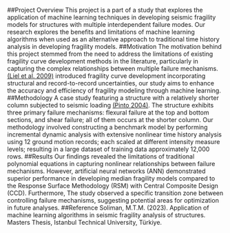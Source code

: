 ##Project Overview
This project is a part of a study that explores the application of machine learning techniques in developing seismic fragility models for structures with multiple interdependent failure modes. Our research explores the benefits and limitations of machine learning algorithms when used as an alternative approach to traditional time history analysis in developing fragility models.
##Motivation
The motivation behind this project stemmed from the need to address the limitations of existing fragility curve development methods in the literature, particularly in capturing the complex relationships between multiple failure mechanisms. [(Liel et al. 2009)](https://doi.org/10.1016/j.strusafe.2008.06.002) introduced fragility curve development incorporating structural and record-to-record uncertainties, our study aims to enhance the accuracy and efficiency of fragility modeling through machine learning.
##Methodology
A case study featuring a structure with a relatively shorter column subjected to seismic loading [(Pinto 2004)]( https://books.google.com.eg/books/about/Seismic_reliability_analysis_of_structur.html?id=TPAeAQAAIAAJ&redir_esc=y). The structure exhibits three primary failure mechanisms: flexural failure at the top and bottom sections, and shear failure; all of them occurs at the shorter column. Our methodology involved constructing a benchmark model by performing incremental dynamic analysis with extensive nonlinear time history analysis using 12 ground motion records; each scaled at different intensity measure levels; resulting in a large dataset of training data approximately 12,000 rows.
##Results
Our findings revealed the limitations of traditional polynomial equations in capturing nonlinear relationships between failure mechanisms. However, artificial neural networks (ANN) demonstrated superior performance in developing median fragility models compared to the Response Surface Methodology (RSM) with Central Composite Design (CCD). Furthermore, The study observed a specific transition zone between controlling failure mechanisms, suggesting potential areas for optimization in future analyses.
##Reference
Soliman, M.T.M. (2023). Application of machine learning algorithms in seismic fragility analysis of structures. Masters Thesis, Istanbul Technical University, Türkiye.

